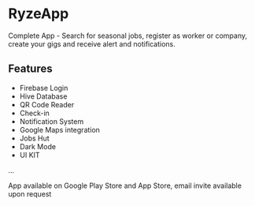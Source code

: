 # RyzeApp

Complete App - Search for seasonal jobs, register as worker or company, create your gigs and receive alert and notifications.

## Features

- Firebase Login
- Hive Database
- QR Code Reader
- Check-in
- Notification System
- Google Maps integration
- Jobs Hut
- Dark Mode
- UI KIT

...

App available on Google Play Store and App Store, email invite available upon request
